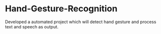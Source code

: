 # Hand-Gesture-Recognition
Developed a automated project which will detect hand gesture and process text and speech as output.
